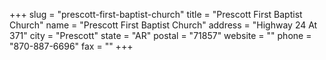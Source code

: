 +++
slug = "prescott-first-baptist-church"
title = "Prescott First Baptist Church"
name = "Prescott First Baptist Church"
address = "Highway 24 At 371"
city = "Prescott"
state = "AR"
postal = "71857"
website = ""
phone = "870-887-6696"
fax = ""
+++
